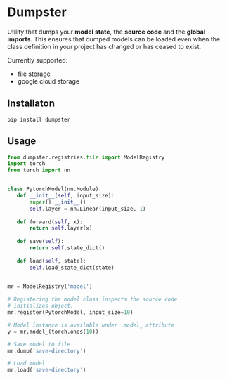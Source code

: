 # Dumpster

Utility that dumps your **model state**, the **source code** and the **global imports**. This ensures that dumped
models can be loaded even when the class definition in your project has changed or has ceased to exist.

Currently supported:
 * file storage
 * google cloud storage
 
 
## Installaton
`pip install dumpster`
 
 ## Usage
 ```python
from dumpster.registries.file import ModelRegistry
import torch
from torch import nn


class PytorchModel(nn.Module):
    def __init__(self, input_size):
        super().__init__()
        self.layer = nn.Linear(input_size, 1)
    
    def forward(self, x):
        return self.layer(x)
        
    def save(self):
        return self.state_dict()
    
    def load(self, state):
        self.load_state_dict(state)
        

mr = ModelRegistry('model')

# Registering the model class inspects the source code 
# initializes object.
mr.register(PytorchModel, input_size=10)

# Model instance is available under .model_ attribute
y = mr.model_(torch.ones(10))

# Save model to file
mr.dump('save-directory')

# Load model
mr.load('save-directory')
```